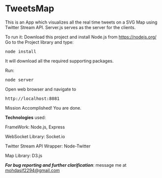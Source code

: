 # TweetsMap
This is an App which visualizes all the real time tweets on a SVG Map using Twitter Stream API. 
Server.js serves as the server for the clients. 

To run it: 
Download this project and install Node.js from https://nodejs.org/
Go to the Project library and type:
<pre>node install</pre> 

It will download all the required supporting packages.

Run: <pre>node server</pre>

Open web browser and navigate to 
<pre>http://localhost:8081</pre>

Mission Accomplished! You are done.

<b>Technologies</b> used:

FrameWork:
Node.js, Express

WebSocket Library:
Socket.io

Twitter Stream API Wrapper:
Node-Twitter

Map Library:
D3.js


<i><b>For bug reporting and further clarification</b></i>: message me at mohdasif2294@gmail.com<br><br>

